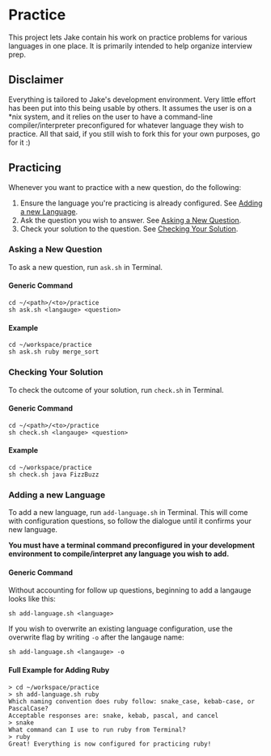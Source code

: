 # Practice
This project lets Jake contain his work on practice problems for various languages in one place. It is primarily intended to help organize interview prep.

## Disclaimer
Everything is tailored to Jake's development environment. Very little effort has been put into this being usable by others. It assumes the user is on a *nix system, and it relies on the user to have a command-line compiler/interpreter preconfigured for whatever language they wish to practice. All that said, if you still wish to fork this for your own purposes, go for it :)

## Practicing
Whenever you want to practice with a new question, do the following:
1. Ensure the language you're practicing is already configured. See [Adding a new Language](#add).
1. Ask the question you wish to answer. See [Asking a New Question](#ask).
1. Check your solution to the question. See [Checking Your Solution](#check).

### <a name="ask"></a>Asking a New Question
To ask a new question, run `ask.sh` in Terminal.

#### Generic Command
```
cd ~/<path>/<to>/practice
sh ask.sh <langauge> <question>
```

#### Example
```
cd ~/workspace/practice
sh ask.sh ruby merge_sort
```

### <a name="check"></a>Checking Your Solution
To check the outcome of your solution, run `check.sh` in Terminal.

#### Generic Command
```
cd ~/<path>/<to>/practice
sh check.sh <langauge> <question>
```

#### Example
```
cd ~/workspace/practice
sh check.sh java FizzBuzz
```

### <a name="add"></a>Adding a new Language
To add a new language, run `add-language.sh` in Terminal. This will come with configuration questions, so follow the dialogue until it confirms your new language.

**You must have a terminal command preconfigured in your development environment to compile/interpret any language you wish to add.** 

#### Generic Command
Without accounting for follow up questions, beginning to add a langauge looks like this:
```
sh add-language.sh <language>
```

If you wish to overwrite an existing language configuration, use the overwrite flag by writing `-o` after the langauge name:
```
sh add-language.sh <langauge> -o
```

#### Full Example for Adding Ruby
```
> cd ~/workspace/practice
> sh add-language.sh ruby
Which naming convention does ruby follow: snake_case, kebab-case, or PascalCase?
Acceptable responses are: snake, kebab, pascal, and cancel
> snake
What command can I use to run ruby from Terminal?
> ruby
Great! Everything is now configured for practicing ruby!
```
